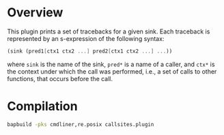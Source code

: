 # Overview

This plugin prints a set of tracebacks for a given sink. Each
traceback is represented by an s-expression of the following
syntax:
```scheme
(sink (pred1[ctx1 ctx2 ...] pred2[ctx1 ctx2 ...] ...))
```
where `sink` is the name of the sink, `pred*` is a name of a
caller, and `ctx*` is the context under which the call was performed,
i.e., a set of calls to other functions, that occurs before the call.


# Compilation
```sh
bapbuild -pks cmdliner,re.posix callsites.plugin
```
